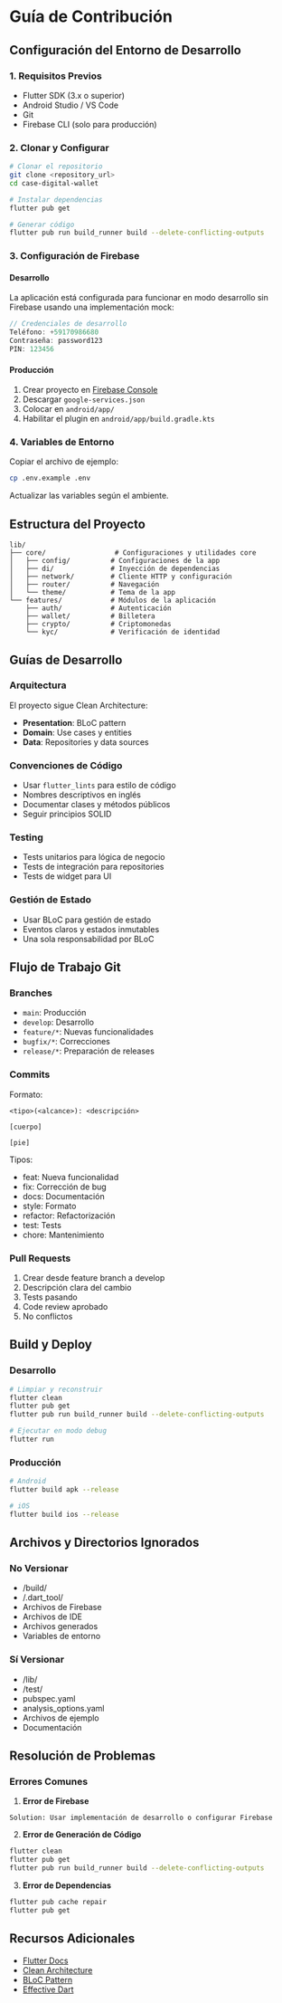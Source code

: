 # Guía de Contribución

## Configuración del Entorno de Desarrollo

### 1. Requisitos Previos
- Flutter SDK (3.x o superior)
- Android Studio / VS Code
- Git
- Firebase CLI (solo para producción)

### 2. Clonar y Configurar
```bash
# Clonar el repositorio
git clone <repository_url>
cd case-digital-wallet

# Instalar dependencias
flutter pub get

# Generar código
flutter pub run build_runner build --delete-conflicting-outputs
```

### 3. Configuración de Firebase
#### Desarrollo
La aplicación está configurada para funcionar en modo desarrollo sin Firebase usando una implementación mock:
```dart
// Credenciales de desarrollo
Teléfono: +59170986680
Contraseña: password123
PIN: 123456
```

#### Producción
1. Crear proyecto en [Firebase Console](https://console.firebase.google.com)
2. Descargar `google-services.json`
3. Colocar en `android/app/`
4. Habilitar el plugin en `android/app/build.gradle.kts`

### 4. Variables de Entorno
Copiar el archivo de ejemplo:
```bash
cp .env.example .env
```
Actualizar las variables según el ambiente.

## Estructura del Proyecto

```
lib/
├── core/                 # Configuraciones y utilidades core
│   ├── config/          # Configuraciones de la app
│   ├── di/              # Inyección de dependencias
│   ├── network/         # Cliente HTTP y configuración
│   ├── router/          # Navegación
│   └── theme/           # Tema de la app
└── features/            # Módulos de la aplicación
    ├── auth/            # Autenticación
    ├── wallet/          # Billetera
    ├── crypto/          # Criptomonedas
    └── kyc/             # Verificación de identidad
```

## Guías de Desarrollo

### Arquitectura
El proyecto sigue Clean Architecture:
- **Presentation**: BLoC pattern
- **Domain**: Use cases y entities
- **Data**: Repositories y data sources

### Convenciones de Código
- Usar `flutter_lints` para estilo de código
- Nombres descriptivos en inglés
- Documentar clases y métodos públicos
- Seguir principios SOLID

### Testing
- Tests unitarios para lógica de negocio
- Tests de integración para repositories
- Tests de widget para UI

### Gestión de Estado
- Usar BLoC para gestión de estado
- Eventos claros y estados inmutables
- Una sola responsabilidad por BLoC

## Flujo de Trabajo Git

### Branches
- `main`: Producción
- `develop`: Desarrollo
- `feature/*`: Nuevas funcionalidades
- `bugfix/*`: Correcciones
- `release/*`: Preparación de releases

### Commits
Formato:
```
<tipo>(<alcance>): <descripción>

[cuerpo]

[pie]
```
Tipos:
- feat: Nueva funcionalidad
- fix: Corrección de bug
- docs: Documentación
- style: Formato
- refactor: Refactorización
- test: Tests
- chore: Mantenimiento

### Pull Requests
1. Crear desde feature branch a develop
2. Descripción clara del cambio
3. Tests pasando
4. Code review aprobado
5. No conflictos

## Build y Deploy

### Desarrollo
```bash
# Limpiar y reconstruir
flutter clean
flutter pub get
flutter pub run build_runner build --delete-conflicting-outputs

# Ejecutar en modo debug
flutter run
```

### Producción
```bash
# Android
flutter build apk --release

# iOS
flutter build ios --release
```

## Archivos y Directorios Ignorados

### No Versionar
- /build/
- /.dart_tool/
- Archivos de Firebase
- Archivos de IDE
- Archivos generados
- Variables de entorno

### Sí Versionar
- /lib/
- /test/
- pubspec.yaml
- analysis_options.yaml
- Archivos de ejemplo
- Documentación

## Resolución de Problemas

### Errores Comunes

1. **Error de Firebase**
```
Solution: Usar implementación de desarrollo o configurar Firebase
```

2. **Error de Generación de Código**
```bash
flutter clean
flutter pub get
flutter pub run build_runner build --delete-conflicting-outputs
```

3. **Error de Dependencias**
```bash
flutter pub cache repair
flutter pub get
```

## Recursos Adicionales

- [Flutter Docs](https://flutter.dev/docs)
- [Clean Architecture](https://blog.cleancoder.com/uncle-bob/2012/08/13/the-clean-architecture.html)
- [BLoC Pattern](https://bloclibrary.dev/)
- [Effective Dart](https://dart.dev/guides/language/effective-dart)
